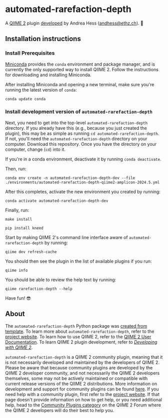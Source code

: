 # automated-rarefaction-depth

A [QIIME 2](https://qiime2.org) plugin [developed](https://develop.qiime2.org) by Andrea Hess (andhess@ethz.ch). 🔌

## Installation instructions

### Install Prerequisites

[Miniconda](https://conda.io/miniconda.html) provides the `conda` environment and package manager, and is currently the only supported way to install QIIME 2.
Follow the instructions for downloading and installing Miniconda.

After installing Miniconda and opening a new terminal, make sure you're running the latest version of `conda`:

```bash
conda update conda
```

###  Install development version of `automated-rarefaction-depth`

Next, you need to get into the top-level `automated-rarefaction-depth` directory.
If you already have this (e.g., because you just created the plugin), this may be as simple as running `cd automated-rarefaction-depth`.
If not, you'll need the `automated-rarefaction-depth` directory on your computer.
Download this repository.
Once you have the directory on your computer, change (`cd`) into it.

If you're in a conda environment, deactivate it by running `conda deactivate`.


Then, run:

```shell
conda env create -n automated-rarefaction-depth-dev --file ./environments/automated-rarefaction-depth-qiime2-amplicon-2024.5.yml
```

After this completes, activate the new environment you created by running:

```shell
conda activate automated-rarefaction-depth-dev
```

Finally, run:

```shell
make install
```

```Install the Kneed library
pip install kneed
```
Start by making QIIME 2's command line interface aware of `automated-rarefaction-depth` by running:

```shell
qiime dev refresh-cache
```

You should then see the plugin in the list of available plugins if you run:

```shell
qiime info
```

You should be able to review the help text by running:

```shell
qiime rarefaction-depth --help
```

Have fun! 😎

## About

The `automated-rarefaction-depth` Python package was [created from template](https://develop.qiime2.org/en/latest/plugins/tutorials/create-from-template.html).
To learn more about `automated-rarefaction-depth`, refer to the [project website](https://example.com).
To learn how to use QIIME 2, refer to the [QIIME 2 User Documentation](https://docs.qiime2.org).
To learn QIIME 2 plugin development, refer to [*Developing with QIIME 2*](https://develop.qiime2.org).

`automated-rarefaction-depth` is a QIIME 2 community plugin, meaning that it is not necessarily developed and maintained by the developers of QIIME 2.
Please be aware that because community plugins are developed by the QIIME 2 developer community, and not necessarily the QIIME 2 developers themselves, some may not be actively maintained or compatible with current release versions of the QIIME 2 distributions.
More information on development and support for community plugins can be found [here](https://library.qiime2.org).
If you need help with a community plugin, first refer to the [project website](https://example.com).
If that page doesn't provide information on how to get help, or you need additional help, head to the [Community Plugins category](https://forum.qiime2.org/c/community-contributions/community-plugins/14) on the QIIME 2 Forum where the QIIME 2 developers will do their best to help you.

